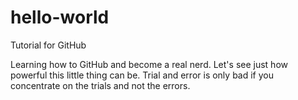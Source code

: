 # hello-world
Tutorial for GitHub

Learning how to GitHub and become a real nerd.  Let's see just how powerful this little thing can be.
Trial and error is only bad if you concentrate on the trials and not the errors.
